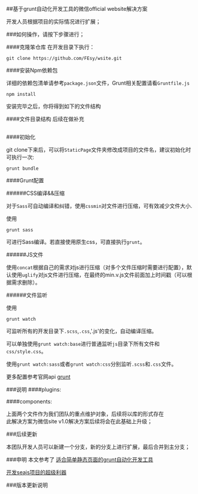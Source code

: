 ##基于grunt自动化开发工具的微信official website解决方案 

开发人员根据项目的实际情况进行扩展；	

###如何操作，请按下步骤进行；	

####克隆笨仓库
在开发目录下执行：

````
git clone https://github.com/FEsy/wsite.git
````
####安装Npm依赖包

详细的依赖包清单请参考`package.json`文件，Grunt相关配置请看`Gruntfile.js`

````
npm install
````

安装完毕之后，你将得到如下的文件结构

####文件目录结构
后续在做补充
````
````


####初始化

git clone下来后，可以将`StaticPage`文件夹修改成项目的文件名，建议初始化时可执行一次:

````
grunt bundle
````

####Grunt配置

######CSS编译&&压缩

对于`Sass`可自动编译和纠错，使用`cssmin`对文件进行压缩，可有效减少文件大小.

使用

````
grunt sass
````

可进行Sass编译。若直接使用原生css，可直接执行`grunt`。

######JS文件

使用`concat`根据自己的需求对js进行压缩（对多个文件压缩时需要进行配置），默认使用`uglify`对js文件进行压缩，在最终的min.v.js文件前面加上时间戳（可以根据需求删除）。

######文件监听

使用

````
grunt watch
````
可监听所有的开发目录下`.scss`,`.css`,'.js'的变化，自动编译压缩。

可以单独使用`grunt watch:base`进行普通监听`js`目录下所有文件和`css/style.css`。

使用`grunt watch:sass`或者`grunt watch:css`分别监听`.scss`和`.css`文件。



更多配置参考官网api [grunt](http://gruntjs.cn/configuring-tasks/)

###说明
####plugins:		

####components:	

上面两个文件作为我们团队的重点维护对象，后续将以库的形式存在	
此解决方案为微信site v1.0解决方案后续将会在此基础上升级；

###后续更新	

本团队开发人员可以新建一个分支，新的分支上进行扩展，最后合并到主分支；


###申明
本文参考了
[适合简单静态页面的grunt自动化开发工具](https://github.com/foru17/StaticPage)		
	
[开发seajs项目的超级利器](https://github.com/fouber/spmx)	

###版本更新说明